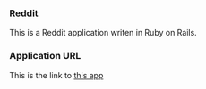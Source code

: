 ### Reddit 
This is a Reddit application writen in Ruby on Rails.

### Application URL 
This is the link to [this app](https://rocky-meadow-78210.herokuapp.com/)

